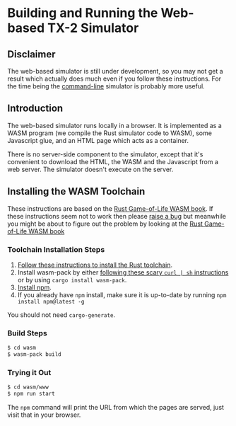 # Building and Running the Web-based TX-2 Simulator

## Disclaimer

The web-based simulator is still under development, so you may not get
a result which actually does much even if you follow these
instructions.  For the time being the [command-line](cli.md) simulator
is probably more useful.

## Introduction

The web-based simulator runs locally in a browser.   It is implemented
as a WASM program (we compile the Rust simulator code to WASM), some
Javascript glue, and an HTML page which acts as a container.

There is no server-side component to the simulator, except that it's
convenient to download the HTML, the WASM and the Javascript from a
web server.  The simulator doesn't execute on the server.

## Installing the WASM Toolchain

These instructions are based on the [Rust Game-of-Life WASM
book](https://rustwasm.github.io/docs/book/game-of-life/setup.html).
If these instructions seem not to work then please [raise a
bug](https://github.com/TX-2/TX-2-simulator/issues/new/choose) but
meanwhile you might be about to figure out the problem by looking at
the [Rust Game-of-Life WASM
book](https://rustwasm.github.io/docs/book/game-of-life/setup.html)

### Toolchain Installation Steps

1. [Follow these instructions to install the Rust
   toolchain](https://www.rust-lang.org/tools/install).
1. Install wasm-pack by either [following these scary `curl | sh`
   instructions](https://rustwasm.github.io/wasm-pack/installer/) or
   by using `cargo install wasm-pack`.
1. [Install npm](https://docs.npmjs.com/getting-started).
1. If you already have `npm` install, make sure it is up-to-date by
   running `npm install npm@latest -g`

You should not need `cargo-generate`.

### Build Steps

```sh
$ cd wasm
$ wasm-pack build
```

### Trying it Out

```sh
$ cd wasm/www
$ npm run start
```

The `npm` command will print the URL from which the pages are served,
just visit that in your browser.
